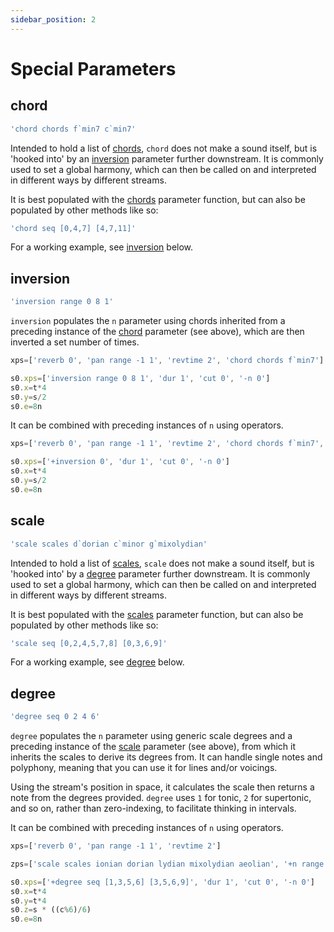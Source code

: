```yaml
---
sidebar_position: 2
---
```

# Special Parameters

## chord
```js
'chord chords f`min7 c`min7'
```
Intended to hold a list of [chords](/docs/docs/parameters/chords), `chord` does not make a sound itself, but is 'hooked into' by an [inversion](#inversion) parameter further downstream. It is commonly used to set a global harmony, which can then be called on and interpreted in different ways by different streams. 

It is best populated with the [chords](/docs/docs/parameters/parameter-functions#chords) parameter function, but can also be populated by other methods like so:
```js
'chord seq [0,4,7] [4,7,11]'
```

For a working example, see [inversion](#inversion) below. 

## inversion
```js
'inversion range 0 8 1'
```
`inversion` populates the `n` parameter using chords inherited from a preceding instance of the [chord](#chord) parameter (see above), which are then inverted a set number of times.
```js
xps=['reverb 0', 'pan range -1 1', 'revtime 2', 'chord chords f`min7']

s0.xps=['inversion range 0 8 1', 'dur 1', 'cut 0', '-n 0']
s0.x=t*4
s0.y=s/2
s0.e=8n
```
It can be combined with preceding instances of `n` using operators. 
```js
xps=['reverb 0', 'pan range -1 1', 'revtime 2', 'chord chords f`min7', 'n 4']

s0.xps=['+inversion 0', 'dur 1', 'cut 0', '-n 0']
s0.x=t*4
s0.y=s/2
s0.e=8n
```

## scale
```js
'scale scales d`dorian c`minor g`mixolydian'
```
Intended to hold a list of [scales](/docs/docs/parameters/scales), `scale` does not make a sound itself, but is 'hooked into' by a [degree](#degree) parameter further downstream. It is commonly used to set a global harmony, which can then be called on and interpreted in different ways by different streams. 

It is best populated with the [scales](/docs/docs/parameters/parameter-functions#scales) parameter function, but can also be populated by other methods like so:
```js
'scale seq [0,2,4,5,7,8] [0,3,6,9]'
```

For a working example, see [degree](#degree) below. 

## degree
```js
'degree seq 0 2 4 6'
```
`degree` populates the `n` parameter using generic scale degrees and a preceding instance of the [scale](#scale) parameter (see above), from which it inherits the scales to derive its degrees from. It can handle single notes and polyphony, meaning that you can use it for lines and/or voicings.

Using the stream's position in space, it calculates the scale then returns a note from the degrees provided. `degree` uses `1` for tonic, `2` for supertonic, and so on, rather than zero-indexing, to facilitate thinking in intervals.

It can be combined with preceding instances of `n` using operators. 
```js
xps=['reverb 0', 'pan range -1 1', 'revtime 2']

zps=['scale scales ionian dorian lydian mixolydian aeolian', '+n range 0 18 3']

s0.xps=['+degree seq [1,3,5,6] [3,5,6,9]', 'dur 1', 'cut 0', '-n 0']
s0.x=t*4
s0.y=t*4
s0.z=s * ((c%6)/6)
s0.e=8n
```